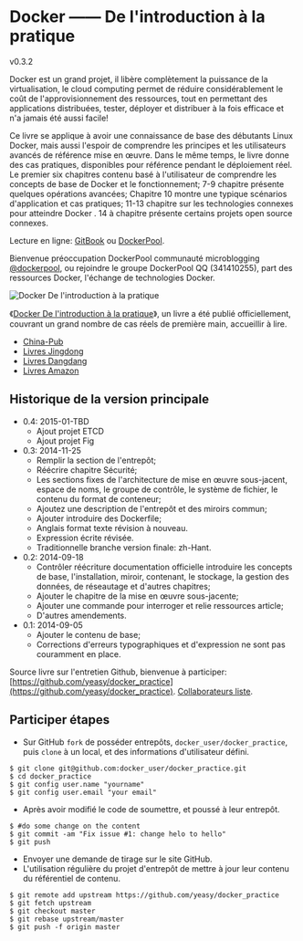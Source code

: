 Docker —— De l'introduction à la pratique
=========================================

v0.3.2

Docker est un grand projet, il libère complètement la puissance de la virtualisation, le cloud computing permet de réduire considérablement 
le coût de l'approvisionnement des ressources, tout en permettant des applications distribuées, tester, déployer et distribuer 
à la fois efficace et n'a jamais été aussi facile!

Ce livre se applique à avoir une connaissance de base des débutants Linux Docker, mais aussi l'espoir de comprendre les principes et les utilisateurs avancés 
de référence mise en œuvre. Dans le même temps, le livre donne des cas pratiques, disponibles pour référence pendant le déploiement réel. Le premier six chapitres 
contenu basé à l'utilisateur de comprendre les concepts de base de Docker et le fonctionnement; 7-9 chapitre présente quelques opérations avancées; 
Chapitre 10 montre une typique scénarios d'application et cas pratiques; 11-13 chapitre sur les technologies connexes pour atteindre Docker . 
14 à chapitre présente certains projets open source connexes.

Lecture en ligne: [GitBook](https://www.gitbook.io/book/yeasy/docker_practice) ou [DockerPool](http://dockerpool.com/static/books/docker_practice/index.html).

Bienvenue préoccupation DockerPool communauté microblogging [@dockerpool](http://weibo.com/u/5345404432), ou rejoindre le groupe DockerPool QQ (341410255),
part des ressources Docker, l'échange de technologies Docker.

![Docker De l'introduction à la pratique](docker_primer.png)

《[Docker De l'introduction à la pratique](http://item.jd.com/11598400.html)》, un livre a été publié officiellement, couvrant un grand nombre de cas réels de première main, 
accueillir à lire.

* [China-Pub](http://product.china-pub.com/3770833)
* [Livres Jingdong](http://item.jd.com/11598400.html)
* [Livres Dangdang](http://product.dangdang.com/23620853.html)
* [Livres Amazon](http://www.amazon.cn/%E5%9B%BE%E4%B9%A6/dp/B00R5MYI7C/ref=lh_ni_t?ie=UTF8&psc=1&smid=A1AJ19PSB66TGU)

## Historique de la version principale
* 0.4: 2015-01-TBD
    * Ajout projet ETCD
    * Ajout projet Fig
* 0.3: 2014-11-25
    * Remplir la section de l'entrepôt;
    * Réécrire chapitre Sécurité;
    * Les sections fixes de l'architecture de mise en œuvre sous-jacent, espace de noms, le groupe de contrôle, le système de fichier, le contenu du format de conteneur;
    * Ajoutez une description de l'entrepôt et des miroirs commun;
    * Ajouter introduire des Dockerfile;
    * Anglais format texte révision à nouveau.
    * Expression écrite révisée.
    * Traditionnelle branche version finale: zh-Hant.
* 0.2: 2014-09-18
    * Contrôler réécriture documentation officielle introduire les concepts de base, l'installation, miroir, contenant, le stockage, la gestion des données, de réseautage et d'autres chapitres;
    * Ajouter le chapitre de la mise en œuvre sous-jacente;
    * Ajouter une commande pour interroger et relie ressources article;
    * D'autres amendements.
* 0.1: 2014-09-05
    * Ajouter le contenu de base;
    * Corrections d'erreurs typographiques et d'expression ne sont pas couramment en place.

Source livre sur l'entretien Github, bienvenue à participer: [https://github.com/yeasy/docker_practice](https://github.com/yeasy/docker_practice).
[Collaborateurs liste](https://github.com/yeasy/docker_practice/graphs/contributors).

## Participer étapes
* Sur GitHub `fork` de posséder entrepôts, `docker_user/docker_practice`, puis `clone` à un local, et des informations d'utilisateur défini.
```
$ git clone git@github.com:docker_user/docker_practice.git
$ cd docker_practice
$ git config user.name "yourname"
$ git config user.email "your email"
```
* Après avoir modifié le code de soumettre, et poussé à leur entrepôt.
```
$ #do some change on the content
$ git commit -am "Fix issue #1: change helo to hello"
$ git push
```
* Envoyer une demande de tirage sur le site GitHub.
* L'utilisation régulière du projet d'entrepôt de mettre à jour leur contenu du référentiel de contenu.
```
$ git remote add upstream https://github.com/yeasy/docker_practice
$ git fetch upstream
$ git checkout master
$ git rebase upstream/master
$ git push -f origin master
```
